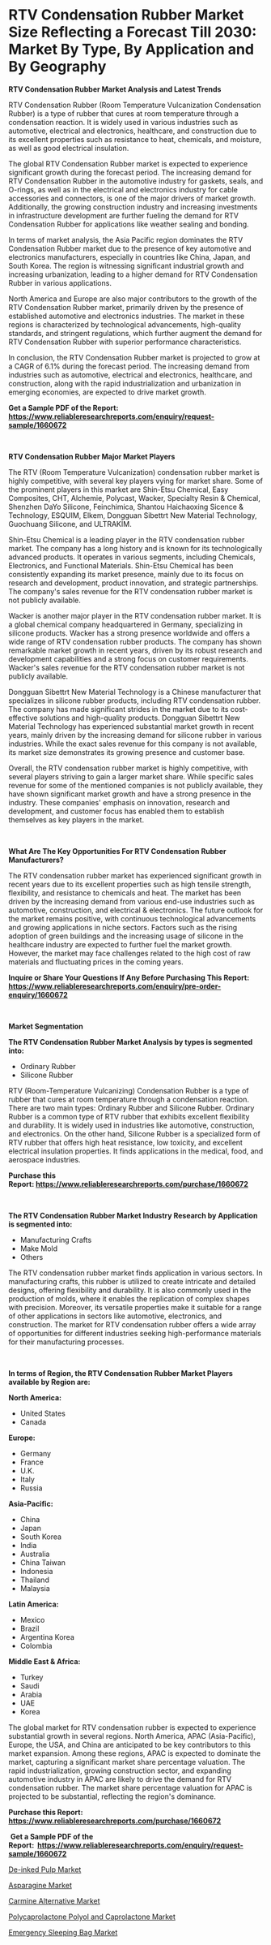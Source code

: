 <p><h1>RTV Condensation Rubber Market Size Reflecting a Forecast Till 2030: Market By Type, By Application and By Geography</h1></p><p><strong>RTV Condensation Rubber Market Analysis and Latest Trends</strong></p>
<p><p>RTV Condensation Rubber (Room Temperature Vulcanization Condensation Rubber) is a type of rubber that cures at room temperature through a condensation reaction. It is widely used in various industries such as automotive, electrical and electronics, healthcare, and construction due to its excellent properties such as resistance to heat, chemicals, and moisture, as well as good electrical insulation.</p><p>The global RTV Condensation Rubber market is expected to experience significant growth during the forecast period. The increasing demand for RTV Condensation Rubber in the automotive industry for gaskets, seals, and O-rings, as well as in the electrical and electronics industry for cable accessories and connectors, is one of the major drivers of market growth. Additionally, the growing construction industry and increasing investments in infrastructure development are further fueling the demand for RTV Condensation Rubber for applications like weather sealing and bonding.</p><p>In terms of market analysis, the Asia Pacific region dominates the RTV Condensation Rubber market due to the presence of key automotive and electronics manufacturers, especially in countries like China, Japan, and South Korea. The region is witnessing significant industrial growth and increasing urbanization, leading to a higher demand for RTV Condensation Rubber in various applications.</p><p>North America and Europe are also major contributors to the growth of the RTV Condensation Rubber market, primarily driven by the presence of established automotive and electronics industries. The market in these regions is characterized by technological advancements, high-quality standards, and stringent regulations, which further augment the demand for RTV Condensation Rubber with superior performance characteristics.</p><p>In conclusion, the RTV Condensation Rubber market is projected to grow at a CAGR of 6.1% during the forecast period. The increasing demand from industries such as automotive, electrical and electronics, healthcare, and construction, along with the rapid industrialization and urbanization in emerging economies, are expected to drive market growth.</p></p>
<p><strong>Get a Sample PDF of the Report:&nbsp; <a href="https://www.reliableresearchreports.com/enquiry/request-sample/1660672">https://www.reliableresearchreports.com/enquiry/request-sample/1660672</a></strong></p>
<p>&nbsp;</p>
<p><strong>RTV Condensation Rubber Major Market Players</strong></p>
<p><p>The RTV (Room Temperature Vulcanization) condensation rubber market is highly competitive, with several key players vying for market share. Some of the prominent players in this market are Shin-Etsu Chemical, Easy Composites, CHT, Alchemie, Polycast, Wacker, Specialty Resin & Chemical, Shenzhen DaYo Silicone, Feinchimica, Shantou Haichaoxing Sicence & Technology, ESQUIM, Elkem, Dongguan Sibettrt New Material Technology, Guochuang Silicone, and ULTRAKİM.</p><p>Shin-Etsu Chemical is a leading player in the RTV condensation rubber market. The company has a long history and is known for its technologically advanced products. It operates in various segments, including Chemicals, Electronics, and Functional Materials. Shin-Etsu Chemical has been consistently expanding its market presence, mainly due to its focus on research and development, product innovation, and strategic partnerships. The company's sales revenue for the RTV condensation rubber market is not publicly available.</p><p>Wacker is another major player in the RTV condensation rubber market. It is a global chemical company headquartered in Germany, specializing in silicone products. Wacker has a strong presence worldwide and offers a wide range of RTV condensation rubber products. The company has shown remarkable market growth in recent years, driven by its robust research and development capabilities and a strong focus on customer requirements. Wacker's sales revenue for the RTV condensation rubber market is not publicly available.</p><p>Dongguan Sibettrt New Material Technology is a Chinese manufacturer that specializes in silicone rubber products, including RTV condensation rubber. The company has made significant strides in the market due to its cost-effective solutions and high-quality products. Dongguan Sibettrt New Material Technology has experienced substantial market growth in recent years, mainly driven by the increasing demand for silicone rubber in various industries. While the exact sales revenue for this company is not available, its market size demonstrates its growing presence and customer base.</p><p>Overall, the RTV condensation rubber market is highly competitive, with several players striving to gain a larger market share. While specific sales revenue for some of the mentioned companies is not publicly available, they have shown significant market growth and have a strong presence in the industry. These companies' emphasis on innovation, research and development, and customer focus has enabled them to establish themselves as key players in the market.</p></p>
<p>&nbsp;</p>
<p><strong>What Are The Key Opportunities For RTV Condensation Rubber Manufacturers?</strong></p>
<p><p>The RTV condensation rubber market has experienced significant growth in recent years due to its excellent properties such as high tensile strength, flexibility, and resistance to chemicals and heat. The market has been driven by the increasing demand from various end-use industries such as automotive, construction, and electrical & electronics. The future outlook for the market remains positive, with continuous technological advancements and growing applications in niche sectors. Factors such as the rising adoption of green buildings and the increasing usage of silicone in the healthcare industry are expected to further fuel the market growth. However, the market may face challenges related to the high cost of raw materials and fluctuating prices in the coming years.</p></p>
<p><strong>Inquire or Share Your Questions If Any Before Purchasing This Report: <a href="https://www.reliableresearchreports.com/enquiry/pre-order-enquiry/1660672">https://www.reliableresearchreports.com/enquiry/pre-order-enquiry/1660672</a></strong></p>
<p>&nbsp;</p>
<p><strong>Market Segmentation</strong></p>
<p><strong>The RTV Condensation Rubber Market Analysis by types is segmented into:</strong></p>
<p><ul><li>Ordinary Rubber</li><li>Silicone Rubber</li></ul></p>
<p><p>RTV (Room-Temperature Vulcanizing) Condensation Rubber is a type of rubber that cures at room temperature through a condensation reaction. There are two main types: Ordinary Rubber and Silicone Rubber. Ordinary Rubber is a common type of RTV rubber that exhibits excellent flexibility and durability. It is widely used in industries like automotive, construction, and electronics. On the other hand, Silicone Rubber is a specialized form of RTV rubber that offers high heat resistance, low toxicity, and excellent electrical insulation properties. It finds applications in the medical, food, and aerospace industries.</p></p>
<p><strong>Purchase this Report:&nbsp;<a href="https://www.reliableresearchreports.com/purchase/1660672">https://www.reliableresearchreports.com/purchase/1660672</a></strong></p>
<p>&nbsp;</p>
<p><strong>The RTV Condensation Rubber Market Industry Research by Application is segmented into:</strong></p>
<p><ul><li>Manufacturing Crafts</li><li>Make Mold</li><li>Others</li></ul></p>
<p><p>The RTV condensation rubber market finds application in various sectors. In manufacturing crafts, this rubber is utilized to create intricate and detailed designs, offering flexibility and durability. It is also commonly used in the production of molds, where it enables the replication of complex shapes with precision. Moreover, its versatile properties make it suitable for a range of other applications in sectors like automotive, electronics, and construction. The market for RTV condensation rubber offers a wide array of opportunities for different industries seeking high-performance materials for their manufacturing processes.</p></p>
<p>&nbsp;</p>
<p><strong>In terms of Region, the RTV Condensation Rubber Market Players available by Region are:</strong></p>
<p>
    <p> <strong> North America: </strong>
        <ul>
            <li>United States</li>
            <li>Canada</li>
        </ul>
        </p> 
    <p> <strong> Europe: </strong>
        <ul>
            <li>Germany</li>
            <li>France</li>
            <li>U.K.</li>
            <li>Italy</li>
            <li>Russia</li>
        </ul>
        </p> 
    <p> <strong> Asia-Pacific: </strong>
        <ul>
            <li>China</li>
            <li>Japan</li>
            <li>South Korea</li>
            <li>India</li>
            <li>Australia</li>
            <li>China Taiwan</li>
            <li>Indonesia</li>
            <li>Thailand</li>
            <li>Malaysia</li>
        </ul>
        </p> 
    <p> <strong> Latin America: </strong>
        <ul>
            <li>Mexico</li>
            <li>Brazil</li>
            <li>Argentina Korea</li>
            <li>Colombia</li>
        </ul>
        </p> 
    <p> <strong> Middle East & Africa: </strong>
        <ul>
            <li>Turkey</li>
            <li>Saudi</li>
            <li>Arabia</li>
            <li>UAE</li>
            <li>Korea</li>
        </ul>
    </p>
    </p>
<p><p>The global market for RTV condensation rubber is expected to experience substantial growth in several regions. North America, APAC (Asia-Pacific), Europe, the USA, and China are anticipated to be key contributors to this market expansion. Among these regions, APAC is expected to dominate the market, capturing a significant market share percentage valuation. The rapid industrialization, growing construction sector, and expanding automotive industry in APAC are likely to drive the demand for RTV condensation rubber. The market share percentage valuation for APAC is projected to be substantial, reflecting the region's dominance.</p></p>
<p><strong>Purchase this Report: <a href="https://www.reliableresearchreports.com/purchase/1660672">https://www.reliableresearchreports.com/purchase/1660672</a></strong></p>
<p>&nbsp;<strong>Get a Sample PDF of the Report:&nbsp;&nbsp;<a href="https://www.reliableresearchreports.com/enquiry/request-sample/1660672">https://www.reliableresearchreports.com/enquiry/request-sample/1660672</a></strong></p>
<p><strong></strong></p>
<p><p><a href="https://github.com/luckyshygirl/Market-Research-Report-List-1/blob/main/de-inked-pulp-market.md">De-inked Pulp Market</a></p><p><a href="https://medium.com/@jerez43343/decoding-asparagine-market-metrics-market-share-trends-and-growth-patterns-ebfa2b0cbaac">Asparagine Market</a></p><p><a href="https://medium.com/@moribenton733320/carmine-alternative-nbsp-market-focuses-on-market-share-size-and-projected-forecast-till-2030-c9583cecbe06">Carmine Alternative Market</a></p><p><a href="https://github.com/gdfhhhj/Market-Research-Report-List-1/blob/main/polycaprolactone-polyol-and-caprolactone-market.md">Polycaprolactone Polyol and Caprolactone Market</a></p><p><a href="https://www.linkedin.com/pulse/emergency-sleeping-bag-market-size-share-amp-trends-analysis-o15se/">Emergency Sleeping Bag Market</a></p></p>